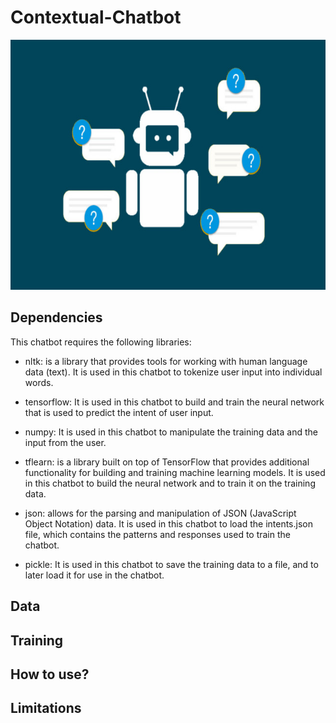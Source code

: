 # Contextual-Chatbot


<p align="center">
  <img src="https://github.com/Jose-M-Ramos/Contextual-Chatbot/blob/main/chat-bot.jpg" width="600" height="400">
</p>


## Dependencies

This chatbot requires the following libraries:

* nltk: is a library that provides tools for working with human language data (text). It is used in this chatbot to tokenize user input into individual words.

* tensorflow: It is used in this chatbot to build and train the neural network that is used to predict the intent of user input.

* numpy: It is used in this chatbot to manipulate the training data and the input from the user.

* tflearn: is a library built on top of TensorFlow that provides additional functionality for building and training machine learning models. It is used in this chatbot to build the neural network and to train it on the training data.

* json: allows for the parsing and manipulation of JSON (JavaScript Object Notation) data. It is used in this chatbot to load the intents.json file, which contains the patterns and responses used to train the chatbot.

* pickle: It is used in this chatbot to save the training data to a file, and to later load it for use in the chatbot.



## Data

## Training

## How to use?

## Limitations

